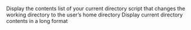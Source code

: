 Display the contents list of your current directory
script that changes the working directory to the user’s home directory
Display current directory contents in a long format
